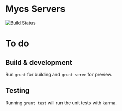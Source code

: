 # Mycs Servers
[![Build Status](https://secure.travis-ci.org/mehranhatami/mycs-servers.png?branch=master)](http://travis-ci.org/mehranhatami/mycs-servers)

# To do

## Build & development

Run `grunt` for building and `grunt serve` for preview.

## Testing

Running `grunt test` will run the unit tests with karma.
